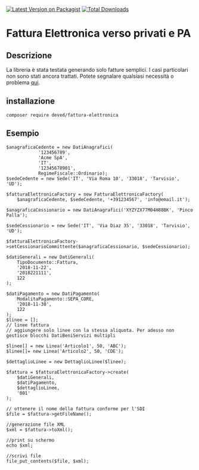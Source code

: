 [![Latest Version on Packagist](https://img.shields.io/packagist/v/deved/fattura-elettronica.svg?style=flat-square)](https://packagist.org/packages/deved/fattura-elettronica)
[![Total Downloads](https://img.shields.io/packagist/dt/deved/fattura-elettronica.svg?style=flat-square)](https://packagist.org/packages/deved/fattura-elettronica)

# Fattura Elettronica verso privati e PA

## Descrizione
La libreria è stata testata generando solo fatture semplici. 
I casi particolari non sono stati ancora trattati. 
Potete segnalare qualsiasi necessità o problema 
[qui](https://github.com/deved-it/fattura-elettronica/issues/new).

## installazione

    composer require deved/fattura-elettronica

## Esempio

    $anagraficaCedente = new DatiAnagrafici(
                '123456789',
                'Acme SpA',
                'IT',
                '12345678901',
                RegimeFiscale::Ordinario);
    $sedeCedente = new Sede('IT', 'Via Roma 10', '33018', 'Tarvisio', 'UD');

    $fatturaElettronicaFactory = new FatturaElettronicaFactory(
        $anagraficaCedente, $sedeCedente, '+391234567', 'info@email.it');

    $anagraficaCessionario = new DatiAnagrafici('XYZYZX77M04H888K', 'Pinco Palla');

    $sedeCessionario = new Sede('IT', 'Via Diaz 35', '33018', 'Tarvisio', 'UD');

    $fatturaElettronicaFactory->setCessionarioCommittente($anagraficaCessionario, $sedeCessionario);

    $datiGenerali = new DatiGenerali(
        TipoDocumento::Fattura,
        '2018-11-22',
        '2018221111',
        122
    );

    $datiPagamento = new DatiPagamento(
        ModalitaPagamento::SEPA_CORE,
        '2018-11-30',
        122
    );
    $linee = [];
    // linee fattura
    // aggiungere solo linee con la stessa aliquota. Per adesso non gestisce blocchi DatiBeniServizi multipli

    $linee[] = new Linea('Articolo1', 50, 'ABC');
    $linee[]= new Linea('Articolo2', 50, 'CDE');

    $dettaglioLinee = new DettaglioLinee($linee);

    $fattura = $fatturaElettronicaFactory->create(
        $datiGenerali,
        $datiPagamento,
        $dettaglioLinee,
        '001'
    );

    // ottenere il nome della fattura conforme per l'SDI
    $file = $fattura->getFileName();
    
    //generazione file XML 
    $xml = $fattura->toXml();
    
    //print su schermo
    echo $xml;
    
    //scrivi file
    file_put_contents($file, $xml);

